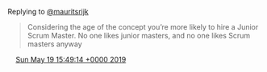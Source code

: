 Replying to [@mauritsrijk](https://twitter.com/mauritsrijk/status/1130046649747873792)

> Considering the age of the concept you’re more likely to hire a Junior Scrum Master\. No one likes junior masters, and no one likes Scrum masters anyway

<img src="../../media/tweet.ico" width="12" /> [Sun May 19 15:49:14 +0000 2019](https://twitter.com/DromerDenker/status/1130138349405184000)